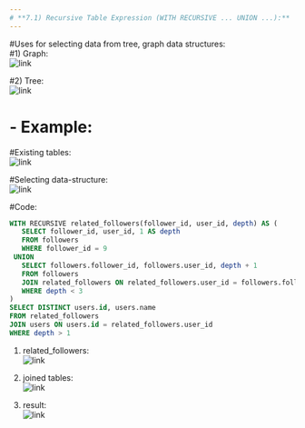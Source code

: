 ```yaml
---
# **7.1) Recursive Table Expression (WITH RECURSIVE ... UNION ...):**
---
```

#Uses for selecting data from tree, graph data structures:  
#1) Graph:  
![link](https://www.geeksforgeeks.org/wp-content/uploads/undirectedgraph.png)

#2) Tree:  
![link](https://www.geeksforgeeks.org/wp-content/uploads/binary-tree-to-DLL.png)

#  **- Example:**  
#Existing tables:  
![link](https://drive.google.com/uc?id=1L3E-C_UqVILAxJy9IoaEkfysbeqmpYg5)

#Selecting data-structure:  
![link](https://drive.google.com/uc?id=10NuwlES_8xGNwylOC1SKcev48vwh3Ub6)

#Code:  
 ```sql
WITH RECURSIVE related_followers(follower_id, user_id, depth) AS (
    SELECT follower_id, user_id, 1 AS depth
    FROM followers
    WHERE follower_id = 9
  UNION
    SELECT followers.follower_id, followers.user_id, depth + 1
    FROM followers
    JOIN related_followers ON related_followers.user_id = followers.follower_id
    WHERE depth < 3
)
SELECT DISTINCT users.id, users.name
FROM related_followers
JOIN users ON users.id = related_followers.user_id
WHERE depth > 1
 ```

1) related_followers:  
![link](https://drive.google.com/uc?id=10TmSEdsQf-fR_qP8v68xrxjPxPB3dJLU)
   
2) joined tables:  
![link](https://drive.google.com/uc?id=1aNdGli0NbknZ5rWIjRUMgkYarsmFvPWE)
   
3) result:  
![link](https://drive.google.com/uc?id=1kqz2iMNgS9GAeltinTZfAmuADWuKQF6d)
